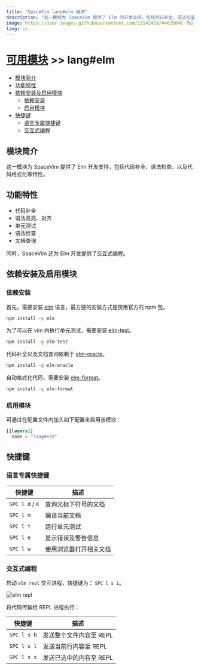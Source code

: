 ```yaml
---
title: "SpaceVim lang#elm 模块"
description: "这一模块为 SpaceVim 提供了 Elm 的开发支持，包括代码补全、语法检查、代码格式化等特性。"
image: https://user-images.githubusercontent.com/13142418/44625046-7b2f7700-a931-11e8-807e-dba3f73c9e90.png
lang: cn
---
```


# [可用模块](../../) >> lang#elm

<!-- vim-markdown-toc GFM -->

- [模块简介](#模块简介)
- [功能特性](#功能特性)
- [依赖安装及启用模块](#依赖安装及启用模块)
  - [依赖安装](#依赖安装)
  - [启用模块](#启用模块)
- [快捷键](#快捷键)
  - [语言专属快捷键](#语言专属快捷键)
  - [交互式编程](#交互式编程)

<!-- vim-markdown-toc -->

## 模块简介

这一模块为 SpaceVim 提供了 Elm 开发支持，包括代码补全、语法检查、以及代码格式化等特性。

## 功能特性

- 代码补全
- 语法高亮、对齐
- 单元测试
- 语法检查
- 文档查询

同时，SpaceVim 还为 Elm 开发提供了交互式编程。

## 依赖安装及启用模块

### 依赖安装

首先，需要安装 [elm](http://elm-lang.org/) 语言，最方便的安装方式是使用官方的 npm 包。

```sh
npm install -g elm
```

为了可以在 vim 内执行单元测试，需要安装 [elm-test](https://github.com/rtfeldman/node-elm-test)。

```sh
npm install -g elm-test
```

代码补全以及文档查询依赖于 [elm-oracle](https://github.com/elmcast/elm-oracle)。

```sh
npm install -g elm-oracle
```

自动格式化代码，需要安装 [elm-format](https://github.com/avh4/elm-format)。

```sh
npm install -g elm-format
```

### 启用模块

可通过在配置文件内加入如下配置来启用该模块：

```toml
[[layers]]
  name = "lang#elm"
```

## 快捷键

### 语言专属快捷键

| 快捷键          | 描述                   |
| --------------- | ---------------------- |
| `SPC l d` / `K` | 查询光标下符号的文档   |
| `SPC l m`       | 编译当前文档           |
| `SPC l t`       | 运行单元测试           |
| `SPC l e`       | 显示错误及警告信息     |
| `SPC l w`       | 使用浏览器打开相关文档 |

### 交互式编程

启动 `elm repl` 交互进程，快捷键为： `SPC l s i`。

![elm repl](https://user-images.githubusercontent.com/13142418/44625046-7b2f7700-a931-11e8-807e-dba3f73c9e90.png)

将代码传输给 REPL 进程执行：

| 快捷键      | 描述                    |
| ----------- | ----------------------- |
| `SPC l s b` | 发送整个文件内容至 REPL |
| `SPC l s l` | 发送当前行内容至 REPL   |
| `SPC l s s` | 发送已选中的内容至 REPL |
